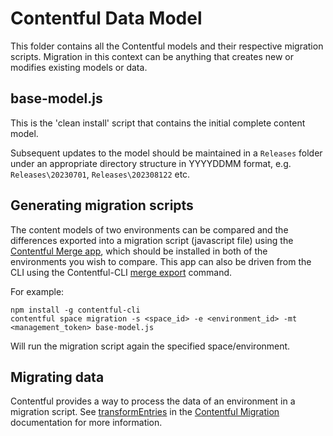 # Contentful Data Model

This folder contains all the Contentful models and their respective migration scripts. Migration in this context can be anything that creates new or modifies existing models or data.

## base-model.js
This is the 'clean install' script that contains the initial complete content model.

Subsequent updates to the model should be maintained in a ```Releases``` folder under an appropriate directory structure in YYYYDDMM format, e.g. ```Releases\20230701```, ```Releases\202308122``` etc.

## Generating migration scripts
The content models of two environments can be compared and the differences exported into a migration script (javascript file) using the [Contentful Merge app](https://www.contentful.com/marketplace/app/merge/), which should be installed in both of the environments you wish to compare. This app can also be driven from the CLI using the Contentful-CLI [merge export](https://github.com/contentful/contentful-cli/tree/master/docs/merge/export) command.

For example:

```
npm install -g contentful-cli
contentful space migration -s <space_id> -e <environment_id> -mt <management_token> base-model.js
```

Will run the migration script again the specified space/environment.

## Migrating data
Contentful provides a way to process the data of an environment in a migration script. See [transformEntries](https://github.com/contentful/contentful-migration#transformentriesconfig) in the [Contentful Migration](https://github.com/contentful/contentful-migration) documentation for more information.